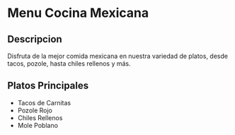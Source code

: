# Menu Cocina Mexicana

## Descripcion
Disfruta de la mejor comida mexicana en nuestra variedad de platos, desde tacos, pozole, hasta chiles rellenos y más.

## Platos Principales
- Tacos de Carnitas
- Pozole Rojo
- Chiles Rellenos
- Mole Poblano

